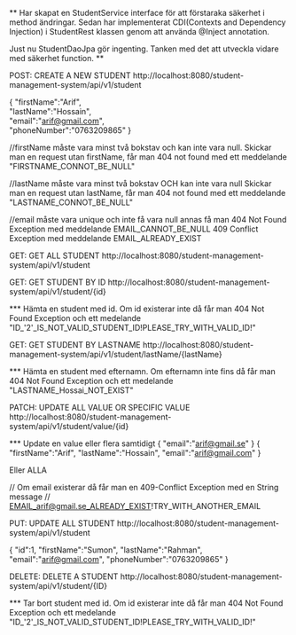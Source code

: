 **
Har skapat en StudentService interface för att förstaraka säkerhet 
i method ändringar. Sedan har implementerat 
CDI(Contexts and Dependency Injection) i StudentRest klassen genom att 
använda @Inject annotation. 

Just nu StudentDaoJpa gör ingenting. Tanken med det att utveckla vidare med säkerhet function. 
**

POST: CREATE A NEW STUDENT
http://localhost:8080/student-management-system/api/v1/student

{
"firstName":"Arif",               
"lastName":"Hossain",             
"email":"arif@gmail.com",         
"phoneNumber":"0763209865"
}

//firstName måste vara minst två bokstav och kan inte vara null. 
  Skickar man en request utan firstName, får man 404 not found med ett meddelande "FIRSTNAME_CONNOT_BE_NULL"

//lastName måste vara minst två bokstav OCH kan inte vara null
  Skickar man en request utan lastName, får man 404 not found med ett meddelande "LASTNAME_CONNOT_BE_NULL"

//email måste vara unique och inte få vara null annas få man 
  404 Not Found Exception med meddelande EMAIL_CANNOT_BE_NULL 
  409 Conflict Exception med meddelande EMAIL_ALREADY_EXIST

GET: GET ALL STUDENT
http://localhost:8080/student-management-system/api/v1/student

GET: GET STUDENT BY ID
http://localhost:8080/student-management-system/api/v1/student/{id}

*** Hämta en student med id. Om id existerar inte då får man 404 Not Found Exception och ett medelande
"ID_'2'_IS_NOT_VALID_STUDENT_ID!PLEASE_TRY_WITH_VALID_ID!"


GET: GET STUDENT BY LASTNAME
http://localhost:8080/student-management-system/api/v1/student/lastName/{lastName}

*** Hämta en student med efternamn. Om efternamn inte fins då får man 404 Not Found Exception och ett medelande
"LASTNAME_Hossai_NOT_EXIST"

PATCH: UPDATE ALL VALUE OR SPECIFIC VALUE
http://localhost:8080/student-management-system/api/v1/student/value/{id}

*** Update en value eller flera samtidigt
{
"email":"arif@gmail.se"
}
{
"firstName":"Arif",
"lastName":"Hossain",
"email":"arif@gmail.com"
}

Eller ALLA

// Om email existerar då får man en 409-Conflict Exception med en String message
// EMAIL_arif@gmail.se_ALREADY_EXIST!TRY_WITH_ANOTHER_EMAIL


PUT: UPDATE ALL STUDENT
http://localhost:8080/student-management-system/api/v1/student

{
"id":1,
"firstName":"Sumon",
"lastName":"Rahman",
"email":"arif@gmail.com",
"phoneNumber":"0763209865"
}

DELETE: DELETE A STUDENT
http://localhost:8080/student-management-system/api/v1/student/{ID}

*** Tar bort student med id. Om id existerar inte då får man 404 Not Found Exception och ett medelande
"ID_'2'_IS_NOT_VALID_STUDENT_ID!PLEASE_TRY_WITH_VALID_ID!"
